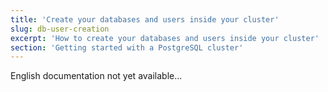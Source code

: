 ```yaml
---
title: 'Create your databases and users inside your cluster'
slug: db-user-creation
excerpt: 'How to create your databases and users inside your cluster'
section: 'Getting started with a PostgreSQL cluster'
---
```


English documentation not yet available...